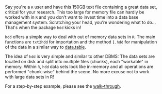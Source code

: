 Say you're a `R` user and have this 150GB text file containing a great data set, critical for your research. This too large for memory file can hardly be worked with in `R` and you don't want to invest time into a data base management system. Scratching your head, you're wondering what to do... That's when the package `hdd` kicks in!

`hdd` offers a simple way to deal with out of memory data sets in `R`. The main functions are `txt2hdd` for importation and the method `[.hdd` for manipulation of the data in a similar way to [data.table](https://github.com/Rdatatable/data.table/wiki).

The idea of `hdd` is very simple and similar to other DBMS: The data sets are located on disk and split into multiple files (chunks), each "workable" in memory. Within `R`, `hdd` data sets look like in-memory and all operations are performed "chunk-wise" behind the scene. No more excuse not to work with large data sets in R!

For a step-by-step example, please see the [walk-through](https://cran.r-project.org/package=hdd/vignettes/hdd_walkthrough.html).
